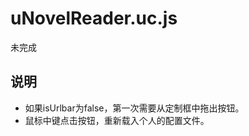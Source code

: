 uNovelReader.uc.js
==================

未完成

## 说明

 - 如果isUrlbar为false，第一次需要从定制框中拖出按钮。
 - 鼠标中键点击按钮，重新载入个人的配置文件。